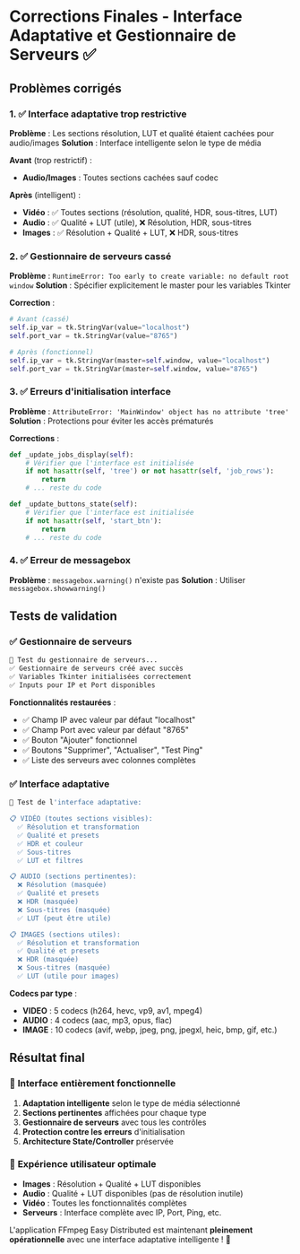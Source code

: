 # Corrections Finales - Interface Adaptative et Gestionnaire de Serveurs ✅

## Problèmes corrigés

### 1. ✅ Interface adaptative trop restrictive
**Problème** : Les sections résolution, LUT et qualité étaient cachées pour audio/images
**Solution** : Interface intelligente selon le type de média

**Avant** (trop restrictif) :
- **Audio/Images** : Toutes sections cachées sauf codec

**Après** (intelligent) :
- **Vidéo** : ✅ Toutes sections (résolution, qualité, HDR, sous-titres, LUT)
- **Audio** : ✅ Qualité + LUT (utile), ❌ Résolution, HDR, sous-titres  
- **Images** : ✅ Résolution + Qualité + LUT, ❌ HDR, sous-titres

### 2. ✅ Gestionnaire de serveurs cassé
**Problème** : `RuntimeError: Too early to create variable: no default root window`
**Solution** : Spécifier explicitement le master pour les variables Tkinter

**Correction** :
```python
# Avant (cassé)
self.ip_var = tk.StringVar(value="localhost")
self.port_var = tk.StringVar(value="8765")

# Après (fonctionnel)
self.ip_var = tk.StringVar(master=self.window, value="localhost")
self.port_var = tk.StringVar(master=self.window, value="8765")
```

### 3. ✅ Erreurs d'initialisation interface
**Problème** : `AttributeError: 'MainWindow' object has no attribute 'tree'`
**Solution** : Protections pour éviter les accès prématurés

**Corrections** :
```python
def _update_jobs_display(self):
    # Vérifier que l'interface est initialisée
    if not hasattr(self, 'tree') or not hasattr(self, 'job_rows'):
        return
    # ... reste du code

def _update_buttons_state(self):
    # Vérifier que l'interface est initialisée
    if not hasattr(self, 'start_btn'):
        return
    # ... reste du code
```

### 4. ✅ Erreur de messagebox
**Problème** : `messagebox.warning()` n'existe pas
**Solution** : Utiliser `messagebox.showwarning()`

## Tests de validation

### ✅ Gestionnaire de serveurs
```bash
🔧 Test du gestionnaire de serveurs...
✅ Gestionnaire de serveurs créé avec succès
✅ Variables Tkinter initialisées correctement
✅ Inputs pour IP et Port disponibles
```

**Fonctionnalités restaurées** :
- ✅ Champ IP avec valeur par défaut "localhost"
- ✅ Champ Port avec valeur par défaut "8765" 
- ✅ Bouton "Ajouter" fonctionnel
- ✅ Boutons "Supprimer", "Actualiser", "Test Ping"
- ✅ Liste des serveurs avec colonnes complètes

### ✅ Interface adaptative
```bash
🎯 Test de l'interface adaptative:

📋 VIDÉO (toutes sections visibles):
  ✅ Résolution et transformation
  ✅ Qualité et presets
  ✅ HDR et couleur
  ✅ Sous-titres
  ✅ LUT et filtres

📋 AUDIO (sections pertinentes):
  ❌ Résolution (masquée)
  ✅ Qualité et presets
  ❌ HDR (masquée)
  ❌ Sous-titres (masquée)
  ✅ LUT (peut être utile)

📋 IMAGES (sections utiles):
  ✅ Résolution et transformation
  ✅ Qualité et presets
  ❌ HDR (masquée)
  ❌ Sous-titres (masquée)
  ✅ LUT (utile pour images)
```

**Codecs par type** :
- **VIDEO** : 5 codecs (h264, hevc, vp9, av1, mpeg4)
- **AUDIO** : 4 codecs (aac, mp3, opus, flac)
- **IMAGE** : 10 codecs (avif, webp, jpeg, png, jpegxl, heic, bmp, gif, etc.)

## Résultat final

### 🎯 **Interface entièrement fonctionnelle**
1. **Adaptation intelligente** selon le type de média sélectionné
2. **Sections pertinentes** affichées pour chaque type
3. **Gestionnaire de serveurs** avec tous les contrôles
4. **Protection contre les erreurs** d'initialisation
5. **Architecture State/Controller** préservée

### 🚀 **Expérience utilisateur optimale**
- **Images** : Résolution + Qualité + LUT disponibles
- **Audio** : Qualité + LUT disponibles (pas de résolution inutile)
- **Vidéo** : Toutes les fonctionnalités complètes
- **Serveurs** : Interface complète avec IP, Port, Ping, etc.

L'application FFmpeg Easy Distributed est maintenant **pleinement opérationnelle** avec une interface adaptative intelligente ! 🎉 